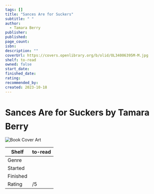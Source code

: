 ```yaml
---
tags: []
title: "Sances Are for Suckers"
subtitle: " "
author:
  - Tamara Berry
publisher: 
published: 
page_count: 
isbn: 
description: ""
coverUrl: https://covers.openlibrary.org/b/olid/OL34006395M-M.jpg
shelf: to-read
owned: false
start_date: 
finished_date: 
rating: 
recommended_by: 
created: 2023-10-18
---
```


# Sances Are for Suckers by Tamara Berry

![Book Cover Art](https://covers.openlibrary.org/b/olid/OL34006395M-M.jpg)

| Shelf | to-read |
| --- | --- |
| Genre |  |
| Started |  |
| Finished |  |
| Rating | /5 |

